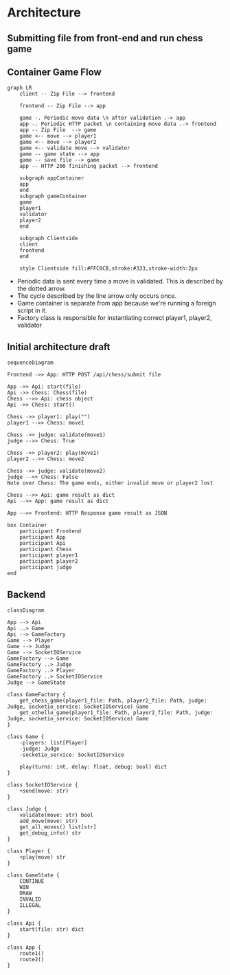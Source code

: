# Architecture

## Submitting file from front-end and run chess game

## Container Game Flow

```mermaid
graph LR
    client -- Zip File --> frontend

    frontend -- Zip File --> app

    game -. Periodic move data \n after validation .-> app
    app -. Periodic HTTP packet \n containing move data .-> frontend
    app -- Zip File  --> game
    game <-- move --> player1
    game <-- move --> player2
    game <-- validate move --> validator
    game -- game state --> app
    game -- save file --> game
    app -- HTTP 200 finishing packet --> frontend

    subgraph appContainer
    app
    end
    subgraph gameContainer
    game
    player1
    validator
    player2
    end

    subgraph Clientside
    client
    frontend
    end

    style Clientside fill:#FFC0CB,stroke:#333,stroke-width:2px
```

- Periodic data is sent every time a move is validated. This is described by the dotted arrow.
- The cycle described by the line arrow only occurs once.
- Game container is separate from app because we're running a foreign script in it.
- Factory class is responsible for instantiating correct player1, player2, validator

## Initial architecture draft

```mermaid
sequenceDiagram

Frontend ->> App: HTTP POST /api/chess/submit file

App ->> Api: start(file)
Api ->> Chess: Chess(file)
Chess -->> Api: chess object
Api ->> Chess: start()

Chess ->> player1: play("")
player1 -->> Chess: move1

Chess ->> judge: validate(move1)
judge -->> Chess: True

Chess ->> player2: play(move1)
player2 -->> Chess: move2

Chess ->> judge: validate(move2)
judge -->> Chess: False
Note over Chess: The game ends, either invalid move or player2 lost

Chess -->> Api: game result as dict
Api -->> App: game result as dict

App -->> Frontend: HTTP Response game result as JSON

box Container
    participant Frontend
    participant App
    participant Api
    participant Chess
    participant player1
    participant player2
    participant judge
end
```

## Backend

```mermaid
classDiagram

App --> Api
Api ..> Game
Api --> GameFactory
Game --> Player
Game --> Judge
Game --> SocketIOService
GameFactory --> Game
GameFactory ..> Judge
GameFactory ..> Player
GameFactory ..> SocketIOService
Judge --> GameState

class GameFactory {
    get_chess_game(player1_file: Path, player2_file: Path, judge: Judge, socketio_service: SocketIOService) Game
    get_othello_game(player1_file: Path, player2_file: Path, judge: Judge, socketio_service: SocketIOService) Game
}

class Game {
    -players: list[Player]
    -judge: Judge
    -socketio_service: SocketIOService

    play(turns: int, delay: float, debug: bool) dict
}

class SocketIOService {
    +send(move: str)
}

class Judge {
    validate(move: str) bool
    add_move(move: str)
    get_all_moves() list[str]
    get_debug_info() str
}

class Player {
    +play(move) str
}

class GameState {
    CONTINUE
    WIN
    DRAW
    INVALID
    ILLEGAL
}

class Api {
    start(file: str) dict
}

class App {
    route1()
    route2()
}
```
